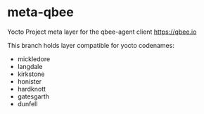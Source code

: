 # meta-qbee
Yocto Project meta layer for the qbee-agent client https://qbee.io

This branch holds layer compatible for yocto codenames:
* mickledore
* langdale
* kirkstone
* honister
* hardknott
* gatesgarth
* dunfell
